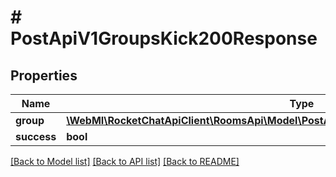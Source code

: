 # # PostApiV1GroupsKick200Response

## Properties

Name | Type | Description | Notes
------------ | ------------- | ------------- | -------------
**group** | [**\WebMI\RocketChatApiClient\RoomsApi\Model\PostApiV1ChannelsLeave200ResponseChannel**](PostApiV1ChannelsLeave200ResponseChannel.md) |  | [optional]
**success** | **bool** |  | [optional]

[[Back to Model list]](../../README.md#models) [[Back to API list]](../../README.md#endpoints) [[Back to README]](../../README.md)
